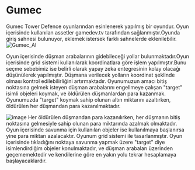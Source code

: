 # Gumec

Gumec Tower Defence oyunlarından esinlenerek yapılmış bir oyundur. Oyun içerisinde kullanılan assetler gamedev.tv tarafından sağlanmıştır.Oyunda giriş sahnesi bulunuyor, eklemek istersek farklı sahnelerde eklenilebilir.
![Gumec_AI](https://user-images.githubusercontent.com/91124447/201183418-7ec8bf11-8911-4326-afdc-80622483f292.png)

Oyun içerisinde düşman arabalarının gidebileceği yollar bulunmaktadır.Oyun içerisinde grid sistemi kullanılarak koordinatlara göre işlem yapılmıştır.Bunu seçme sebebimiz ise belirli olarak yapay zeka entegresinin kolay olacağı düşünülerek yapılmıştır. Düşmana verilecek yolların koordinat şeklinde olması kontrol edilebilirliğini artırmaktadır. Oyunumuzun amacı bitiş noktasına gelmek isteyen düşman arabalarını engellmeye çalışan "target" isimli objeleri koymak, ve öldürülen düşmanlardan para kazanmak. Oyunumuzda "target" koymak sahip olunan altın miktarını azaltırken, öldürülen her düşmandan para kazanılmaktadır. 

![image](https://user-images.githubusercontent.com/91124447/201183297-de38ec86-30fc-4989-a0b3-5a7c4b1cf560.png)
Her öldürülen düşmandan para kazanılırken, her düşmanın bitiş noktasına gelmesiyle sahip olunan para miktarında azalmak olmaktadır. Oyun içerisinde savunma için kullanılan objeler ise kullanılmaya başlanırsa yine para miktarı azalacaktır. Oyunum grid sistemi ile tasarlanmıştır. Oyun içerisinde tıkladığını noktaya savunma yapmak üzere "target" diye isimlendirdiğim objeler konulmaktadır, ve düşman arabaları üzerinden geçememektedir ve kendilerine göre en yakın yolu tekrar hesaplamaya başlayacaklardır.

